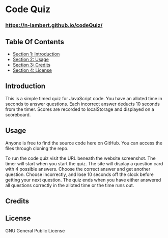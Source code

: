 # Code Quiz #
<!-- ![Screenshot of index.html](./assets/images/CodeQuiz.png) -->
### https://n-lambert.github.io/codeQuiz/ ###

## Table Of Contents ##

- [Section 1: Introduction](#introduction)
- [Section 2: Usage](#usage)
- [Section 3: Credits](#credits)
- [Section 4: License](#license)

## Introduction ##

This is a simple timed quiz for JavaScript code. You have an alloted time in seconds to answer questions. Each incorrect answer deducts 10 seconds from the timer. Scores are recorded to localStorage and displayed on a scoreboard. 

## Usage ##

Anyone is free to find the source code here on GitHub. You can access the files through cloning the repo. 

To run the code quiz visit the URL beneath the website screenshot. The timer will start when you start the quiz. The site will display a question card with 4 possible answers. Choose the correct answer and get another question. Choose incorrectly, and lose 10 seconds off the clock before getting your next question. The quiz ends when you have either answered all questions correctly in the alloted time or the time runs out.

## Credits ##

## License ##

GNU General Public License